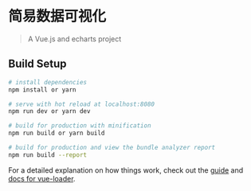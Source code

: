 # 简易数据可视化

> A Vue.js and echarts project

## Build Setup

``` bash
# install dependencies
npm install or yarn

# serve with hot reload at localhost:8080
npm run dev or yarn dev

# build for production with minification
npm run build or yarn build

# build for production and view the bundle analyzer report
npm run build --report
```

For a detailed explanation on how things work, check out the [guide](http://vuejs-templates.github.io/webpack/) and [docs for vue-loader](http://vuejs.github.io/vue-loader).
